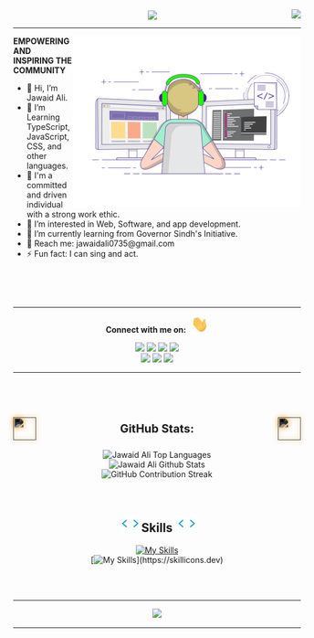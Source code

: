 <div style="text-align: right;">
  <img align= "right" src="https://visitcount.itsvg.in/api?id=jawaidali735&icon=0&color=0"(https://visitcount.itsvg.in) />
</div>
<div align="center">
  <img align= "center" src="https://readme-typing-svg.demolab.com?font=Roboto+Slab&size=25&duration=4000&pause=500&color=FC9B0F&random=false&width=435&lines=%F0%9F%91%8B+Hey+there!+I'm+Jawaid+Ali%2C;%E2%9C%A8+A+dedicated+developer+%E2%9C%A8+;%E2%9C%A8+On+a+journey+to+innovate+%26+create+%E2%9C%A8;Follow+along+as+I+bring+ideas+%F0%9F%92%A1;+To+life+through+code!+%F0%9F%92%BB%E2%9C%A8" />
</div>

<hr> 
  
<img align= "right" alt="Coding" width="400" src="https://raw.githubusercontent.com/devSouvik/devSouvik/master/gif3.gif" />
<div align="left">

  <b>EMPOWERING AND INSPIRING THE COMMUNITY</b>
  
  <ul>
    <li>👋 Hi, I’m Jawaid Ali.</li>
    <li>🌱 I’m Learning TypeScript, JavaScript, CSS, and other languages.</li>
    <li>🚀 I'm a committed and driven individual with a strong work ethic.</li>
    <li>👀 I’m interested in Web, Software, and app development.</li>
    <li>📗 I’m currently learning from Governor Sindh's Initiative.</li>
    <li>📧 Reach me: jawaidali0735@gmail.com</li>
    <li>⚡ Fun fact: I can sing and act.</li>
  </ul>
</div>
<br>
<br>
<br>
<hr>
<div align="center">
    <p align="center">
        <b>Connect with me on:</b>
        <img src="https://raw.githubusercontent.com/Sang-Buster/Picgo-Github/main/img/Hi.gif" width="30" height="30" style="margin-left: 5px;">
    </p>


<div align="center">

  <a href="jawaidali0735@gmail.com"><img src="https://img.shields.io/badge/Gmail-0d1117?style=for-the-badge&logo=gmail&logoColor=fb8c00"></a>
  <a href="https://www.linkedin.com/in/jawaid-ali-70b52b2b7?utm_source=share&utm_campaign=share_via&utm_content=profile&utm_medium=android_app"><img src="https://img.shields.io/badge/LinkedIn-0d1117?style=for-the-badge&logo=linkedin&logoColor=fb8c00"></a>
  <a href="https://youtube.com/@Learnwithmeofficial466?si=-VzYAFFC7GKg2oJB"><img src="https://img.shields.io/badge/YouTube-0d1117?style=for-the-badge&logo=youtube&logoColor=fb8c00"></a>
  <a href="https://www.facebook.com/profile.php?id=100083658815943&mibextid=ZbWKwL"><img src="https://img.shields.io/badge/Facebook-0d1117?style=for-the-badge&logo=facebook&logoColor=fb8c00"></a>
  <br>
  <a href="instagram.com/nawab_javedali"><img src="https://img.shields.io/badge/Instagram-0d1117?style=for-the-badge&logo=instagram&logoColor=fb8c00"></a>
  <a href=""><img src="https://img.shields.io/badge/X-0d1117?style=for-the-badge&logo=x&logoColor=fb8c00"></a>
  <a href=""><img src="https://img.shields.io/badge/Quora-0d1117?&style=for-the-badge&logo=Quora&logoColor=fb8c00"></a>
</div>




<hr>
<br>
<br>
<div align="center">
  <h2 align="center">

  <img src="https://camo.githubusercontent.com/4ccd548e76ac64bd14d316108c5ded2680335b91c7d019c2d5c61b025b897f8c/68747470733a2f2f6d656469612e67697068792e636f6d2f6d656469612f6959384352426451584f444a5343455249722f67697068792e676966" width="40" height="40" style="float: left; margin-right: 5px; filter: invert(100%) sepia(100%) saturate(0%) hue-rotate(0deg) brightness(100%) contrast(100%) drop-shadow(0px 0px 5px #fb8c00);">
  <span style="font-size: 20px; line-height: 40px;">GitHub Stats:</span>
  <img src="https://camo.githubusercontent.com/4ccd548e76ac64bd14d316108c5ded2680335b91c7d019c2d5c61b025b897f8c/68747470733a2f2f6d656469612e67697068792e636f6d2f6d656469612f6959384352426451584f444a5343455249722f67697068792e676966" width="40" height="40" style="float: right; margin-left: 5px; filter: invert(100%) sepia(100%) saturate(0%) hue-rotate(0deg) brightness(100%) contrast(100%) drop-shadow(0px 0px 5px #fb8c00);">

</h2>

  <img alt="Jawaid Ali Top Languages" src="https://github-readme-stats.vercel.app/api/top-langs/?username=jawaidali735&amp;langs_count=10&amp;layout=compact&amp;theme=react&amp;hide_border=true&amp;bg_color=0D1117&amp;title_color=fb8c00&amp;icon_color=fb8c00" height="200px" style="max-width: 70%;">
  <br>
  <img alt="Jawaid Ali Github Stats" src="https://github-readme-stats.vercel.app/api?username=jawaidali735&amp;show_icons=true&amp;include_all_commits=true&amp;count_private=true&amp;theme=react&amp;hide_border=true&amp;bg_color=0D1117&amp;title_color=fb8c00&amp;icon_color=fb8c00" height="200px" style="max-width: 70%;">
  <br>
  <img alt="GitHub Contribution Streak" src="https://github-readme-streak-stats.herokuapp.com/?user=jawaidali735&theme=dark&hide_border=true&background=transparent" style="max-width: 100%;">
</div>

<br>
<br>
<div align="center">
  <h2 align="center">
<img src="https://raw.githubusercontent.com/Sang-Buster/Picgo-Github/main/img/coding.gif" width="30" height="30" style="margin-left: 5px;">
Skills 
<img src="https://raw.githubusercontent.com/Sang-Buster/Picgo-Github/main/img/coding.gif" width="30" height="30" style="margin-left: 5px;">
  </h2>
    
[![My Skills](https://skillicons.dev/icons?i=js,ts,html,css,vscode)](https://skillicons.dev) <br>
[![My Skills](https://skillicons.dev/icons?i=git,wordpress,photoshop,premiere,aftereffects,)](https://skillicons.dev)

<br>
<br>
<hr>

![](https://quotes-github-readme.vercel.app/api?type=horizontal&theme=radical)
</div>
<hr>
